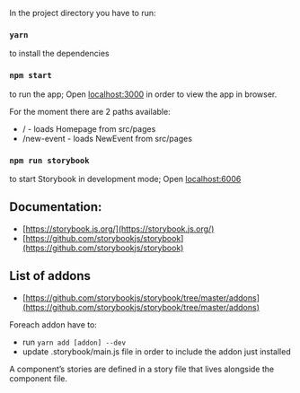 In the project directory you have to run:

### `yarn`
to install the dependencies

### `npm start` 
to run the app; Open [localhost:3000](http://localhost:3000) in order to view the app in browser.

For the moment there are 2 paths available:
* / - loads Homepage from src/pages
* /new-event - loads NewEvent from src/pages

### `npm run storybook`
to start Storybook in development mode; Open [localhost:6006](http://localhost:6006)

## Documentation:
* [https://storybook.js.org/](https://storybook.js.org/)
* [https://github.com/storybookjs/storybook](https://github.com/storybookjs/storybook)


## List of addons
* [https://github.com/storybookjs/storybook/tree/master/addons](https://github.com/storybookjs/storybook/tree/master/addons)

Foreach addon have to:
* run `yarn add [addon] --dev`
* update .storybook/main.js file in order to include the addon just installed

A component’s stories are defined in a story file that lives alongside the component file.